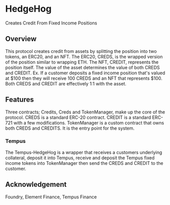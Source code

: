# HedgeHog

Creates Credit From Fixed Income Positions

## Overview
This protocol creates credit from assets by splitting the position into two tokens, an ERC20, and an NFT. The ERC20, CREDS, is the wrapped version of the position similar to wrapping ETH. The NFT, CREDIT, represents the position itself. The value of the asset determines the value of both CREDS and CREDIT. Ex. If a customer deposits a fixed income position that's valued at $100 then they will receive 100 CREDS and an NFT that represents $100. Both CREDS and CREDIT are effectively 1:1 with the asset.

## Features
Three contracts; Credits, Creds and TokenManager, make up the core of the protocol. CREDS is a standard ERC-20 contract. CREDIT is a standard ERC-721 with a few modifications. TokenManager is a custom contract that owns both CREDS and CREDITS. It is the entry point for the system. 

### Tempus
The Tempus-HedgeHog is a wrapper that receives a customers underlying collateral, deposit it into Tempus, receive and deposit the Tempus fixed income tokens into TokenManager then send the CREDS and CREDIT to the customer. 

## Acknowledgement
Foundry, Element Finance, Tempus Finance
